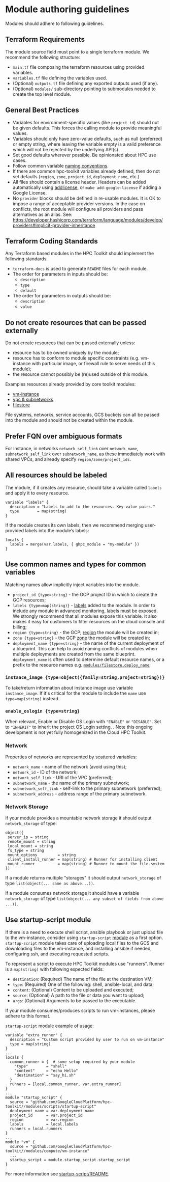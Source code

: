 # Module authoring guidelines

Modules should adhere to following guidelines.

## Terraform Requirements

The module source field must point to a single terraform module. We recommend
the following structure:

* `main.tf` file composing the terraform resources using provided variables.
* `variables.tf` file defining the variables used.
* (Optional) `outputs.tf` file defining any exported outputs used (if any).
* (Optional) `modules/` sub-directory pointing to submodules needed to create the
  top level module.

## General Best Practices

* Variables for environment-specific values (like `project_id`) should not be
  given defaults. This forces the calling module to provide meaningful values.
* Variables should only have zero-value defaults, such as null (preferred) or empty string,
  where leaving the variable empty is a valid preference which will not be
  rejected by the underlying API(s).
* Set good defaults wherever possible. Be opinionated about HPC use cases.
* Follow common variable [naming conventions](#use-common-names-and-types-for-common-variables).
* If there are common hpc-toolkit variables already defined, then do not set defaults (`region`, `zone`, `project_id`, `deployment_name`, etc.)
* All files should contain a license header. Headers can be added automatically using [addlicense](https://github.com/google/addlicense),
  or `make add-google-license` if adding a Google License.
* No `provider` blocks should be defined in re-usable modules. It is OK to impose a range of acceptable provider versions.
  In the case on conflicts, the root module will configure all providers and pass alternatives as an alias. See:
https://developer.hashicorp.com/terraform/language/modules/develop/providers#implicit-provider-inheritance

## Terraform Coding Standards

Any Terraform based modules in the HPC Toolkit should implement the following
standards:

* `terraform-docs` is used to generate `README` files for each module.
* The order for parameters in inputs should be:
  * `description`
  * `type`
  * `default`
* The order for parameters in outputs should be:
  * `description`
  * `value`

## Do not create resources that can be passed externally

Do not create resources that can be passed externally unless:
* resource has to be owned uniquely by the module;
* resource has to conform to module specific constraints (e.g. vm-instance with particular image, or firewall rule to serve needs of this module);
* the resource cannot possibly be (re)used outside of this module.

Examples resources already provided by core toolkit modules:

* [vm-instance](https://github.com/GoogleCloudPlatform/hpc-toolkit/tree/main/modules/compute/vm-instance)
* [vpc & subnetworks](https://github.com/GoogleCloudPlatform/hpc-toolkit/tree/main/modules/network)
* [filestore](https://github.com/GoogleCloudPlatform/hpc-toolkit/tree/main/modules/file-system/filestore)

File systems, networks, service accounts, GCS buckets can all be passed into the module and should not be created within the module.

## Prefer FQN over ambiguous formats

For instance, in networks `network_self_link` over `network_name`, `subnetwork_self_link` over `subnetwork_name`, as these immediately work with shared VPCs, and already specify `region/zone/project_ids`.

## All resources should be labeled

The module, if it creates any resource, should take a variable called `labels` and apply it to every resource.

```hcl
variable "labels" {
  description = "Labels to add to the resources. Key-value pairs."
  type        = map(string)
}
```

If the module creates its own labels, then we recommend merging user-provided labels into the module’s labels:

```hcl
locals {
  labels = merge(var.labels, { ghpc_module = "my-module" })
}
```

## Use common names and types for common variables

Matching names allow implicitly inject variables into the module.

* `project_id {type=string}` - the GCP project ID in which to create the GCP resources;
* `labels {type=map(string)}` - [labels](https://cloud.google.com/resource-manager/docs/creating-managing-labels) added to the module. In order to include any module in advanced
  monitoring, labels must be exposed. We strongly recommend that all modules
  expose this variable. It also makes it easy for customers to filter resources on the cloud console and billing;
* `region {type=string}` - the GCP;
  [region](https://cloud.google.com/compute/docs/regions-zones) the module will be created in;
* `zone {type=string}` - the GCP [zone](https://cloud.google.com/compute/docs/regions-zones)
  the module will be created in;
* `deployment_name {type=string}`  - the name of the current deployment of a blueprint. This
  can help to avoid naming conflicts of modules when multiple deployments are
  created from the same blueprint. `deployment_name` is often used to determine default resource names, or a prefix to the resource names e.g. [`modules/filestore.deploy_name`](../modules/file-system/filestore/README.md#inputs);

### `instance_image {type=object({family=string,project=string})}`

To take/return information about instance image use variable `instance_image`. If it's critical for the module to include the `name` use `type=map(string)` instead.

### `enable_oslogin {type=string}`

When relevant, Enable or Disable OS Login with `"ENABLE"` or `"DISABLE"`. Set to `"INHERIT"` to inherit the project OS Login setting. . Note this ongoing development is not yet fully homogenized in the Cloud HPC Toolkit.

### Network

Properties of networks are represented by scattered variables:
* `network_name` - name of the network (avoid using this);
* `network_id` - ID of the network;
* `network_self_link` - URI of the VPC (preferred);
* `subnetwork_name` - the name of the primary subnetwork;
* `subnetwork_self_link` - self-link to the primary subnetwork (preferred);
* `subnetwork_address` - address range of the primary subnetwork.

### Network Storage

If your module provides a mountable network storage it should output `network_storage` of type:

```hcl
object({
 server_ip = string
 remote_mount = string
 local_mount = string
 fs_type = string
 mount_options         = string      
 client_install_runner = map(string) # Runner for installing client
 mount_runner          = map(string) # Runner to mount the file-system
})
```

If a module returns multiple "storages" it should output `network_storage` of type `list(object(... same as above...))`.

If a module consumes network storage it should have a variable `network_storage` of type `list(object(... any subset of fields from above ...))`.

## Use startup-script module

If there is a need to execute shell script, ansible playbook or just upload file to the vm-instance, consider using `startup-script` [module](https://github.com/GoogleCloudPlatform/hpc-toolkit/tree/main/modules/scripts/startup-script) as a first option. `startup-script` module takes care of uploading local files to the GCS and downloading files to the vm-instance, and installing ansible if needed, configuring ssh, and executing requested scripts.

To represent a script to execute HPC Toolkit modules use "runners". Runner is a `map(string)` with following expected fields:

* `destination`: (Required) The name of the file at the destination VM;
* `type`: (Required) One of the following: shell, ansible-local, and data;
* `content`: (Optional) Content to be uploaded and executed;
* `source`: (Optional) A path to the file or data you want to upload;
* `args`: (Optional) Arguments to be passed to the executable.

If your module consumes/produces scripts to run vm-instances, please adhere to this format.

`startup-script` module example of  usage:

```hcl
variable "extra_runner" {
  description = "Custom script provided by user to run on vm-instance"
  type = map(string)
}
...
locals {
  common_runner = {  # some setup required by your module
    "type"        = "shell"
    "content"     = "echo Hello"
    "destination" = "say_hi.sh"
  }
  runners = [local.common_runner, var.extra_runner]
}
...
module "startup_script" {
  source = "github.com/GoogleCloudPlatform/hpc-toolkit//modules/scripts/startup-script"
  deployment_name = var.deployment_name
  project_id      = var.project_id
  region          = var.region
  labels          = local.labels
  runners = local.runners
}
...
module "vm" {
  source = "github.com/GoogleCloudPlatform/hpc-toolkit//modules/compute/vm-instance"
  ...
  startup_script = module.startup_script.startup_script
}
```

For more information see [startup-script/README](https://github.com/GoogleCloudPlatform/hpc-toolkit/tree/main/modules/scripts/startup-script#readme).
